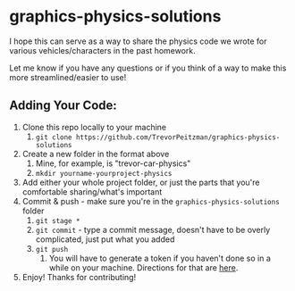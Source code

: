 # graphics-physics-solutions

I hope this can serve as a way to share the physics code we wrote for various vehicles/characters in the past homework.

Let me know if you have any questions or if you think of a way to make this more streamlined/easier to use!


## Adding Your Code:

1. Clone this repo locally to your machine
   1. ``git clone https://github.com/TrevorPeitzman/graphics-physics-solutions``
2. Create a new folder in the format above
   1. Mine, for example, is "trevor-car-physics"
   2. `mkdir yourname-yourproject-physics`
3. Add either your whole project folder, or just the parts that you're comfortable sharing/what's important
4. Commit & push - make sure you're in the `graphics-physics-solutions` folder
   1. `git stage *`
   2. `git commit` - type a commit message, doesn't have to be overly complicated, just put what you added
   3. `git push`
      1. You will have to generate a token if you haven't done so in a while on your machine. Directions for that are [here](https://docs.github.com/en/authentication/keeping-your-account-and-data-secure/creating-a-personal-access-token).
5. Enjoy! Thanks for contributing!
